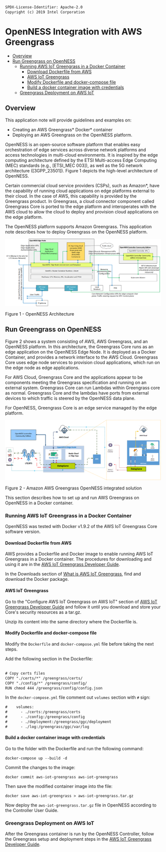 ```text
SPDX-License-Identifier: Apache-2.0
Copyright (c) 2019 Intel Corporation
```
<!-- omit in toc -->
# OpenNESS Integration with AWS Greengrass
- [Overview](#overview)
- [Run Greengrass on OpenNESS](#run-greengrass-on-openness)
  - [Running AWS IoT Greengrass in a Docker Container](#running-aws-iot-greengrass-in-a-docker-container)
    - [Download Dockerfile from AWS](#download-dockerfile-from-aws)
    - [AWS IoT Greengrass](#aws-iot-greengrass)
    - [Modify Dockerfile and docker-compose file](#modify-dockerfile-and-docker-compose-file)
    - [Build a docker container image with credentials](#build-a-docker-container-image-with-credentials)
  - [Greengrass Deployment on AWS IoT](#greengrass-deployment-on-aws-iot)

## Overview
This application note will provide guidelines and examples on:
- Creating an AWS Greengrass\* Docker\* container
- Deploying an AWS Greengrass on the OpenNESS platform.

OpenNESS is an open-source software platform that enables easy orchestration of edge services across diverse network platforms and access technologies in multi-cloud environments. It is inspired by the edge computing architecture defined by the ETSI Multi-access Edge Computing (MEC) standards (e.g., [ETSI_MEC 003]), as well as the 5G network architecture ([3GPP_23501]). Figure 1 depicts the high-level architecture of OpenNESS.

Certain commercial cloud service providers (CSPs), such as Amazon\*, have the capability of running cloud applications on edge platforms external to their cloud. In the case of AWS, this capability is provided by the Greengrass product. In Greengrass, a cloud connector component called Greengrass Core is ported to the edge platform and interoperates with the AWS cloud to allow the cloud to deploy and provision cloud applications on the edge platform.

The OpenNESS platform supports Amazon Greengrass. This application note describes how to deploy Greengrass on the OpenNESS platform.

![OpenNESS Architecture overview](awsgg-images/openness_overview.png)

Figure 1 - OpenNESS Architecture
## Run Greengrass on OpenNESS

Figure 2 shows a system consisting of AWS, AWS Greengrass, and an OpenNESS platform. In this architecture, the Greengrass Core runs as an edge application on the OpenNESS Edge Node. It is deployed as a Docker Container, and provides a network interface to the AWS Cloud. Greengrass Core uses edge node services to provision cloud applications, which run on the edge node as edge applications.

For AWS Cloud, Greengrass Core and the applications appear to be components meeting the Greengrass specification and running on an external system. Greengrass Core can run Lambdas within Greengrass core as normal. Greengrass Core and the lambdas have ports from external devices to which traffic is steered by the OpenNESS data plane.

For OpenNESS, Greengrass Core is an edge service managed by the edge platform.

![OpenNESS AWS Greengrass integration](awsgg-images/openness_cloudadapter.png)

Figure 2 - Amazon AWS Greengrass OpenNESS integrated solution 

This section describes how to set up and run AWS Greengrass on OpenNESS in a Docker container.
### Running AWS IoT Greengrass in a Docker Container

OpenNESS was tested with Docker v1.9.2 of the AWS IoT Greengrass Core software version. 

#### Download Dockerfile from AWS

AWS provides a Dockerfile and Docker image to enable running AWS IoT Greengrass in a Docker container.
The procedures for downloading and using it are in the [AWS IoT Greengrass Developer Guide](https://docs.aws.amazon.com/greengrass/latest/developerguide). 

In the Downloads section of [What is AWS IoT Greengrass](https://docs.aws.amazon.com/greengrass/latest/developerguide/what-is-gg.html#gg-docker-download), find and download the Docker package.

#### AWS IoT Greengrass

Go to the "Configure AWS IoT Greengrass on AWS IoT" section of [AWS IoT Greengrass Developer Guide](https://docs.aws.amazon.com/greengrass/latest/developerguide/gg-config.html) and follow it until you download and store your Core's security resources as a tar.gz.

Unzip its content into the same directory where the Dockerfile is.

#### Modify Dockerfile and docker-compose file

Modify the `Dockerfile` and `docker-compose.yml` file before taking the next steps.

Add the following section in the Dockerfile:

```docker

# Copy certs files
COPY "./certs/*" /greengrass/certs/
COPY "./config/*" /greengrass/config/
RUN chmod 444 /greengrass/config/config.json

```

In the `docker-compose.yml` file comment out `volumes` section with `#` sign:

```docker
#    volumes:
#      - ./certs:/greengrass/certs
#      - ./config:/greengrass/config
#      - ./deployment:/greengrass/ggc/deployment
#      - ./log:/greengrass/ggc/var/log

```

#### Build a docker container image with credentials

Go to the folder with the Dockerfile and run the following command:

```
docker-compose up --build -d
```

Commit the changes to the image:

```
docker commit aws-iot-greengrass aws-iot-greengrass
```

Then save the modified container image into the file:

```
docker save aws-iot-greengrass > aws-iot-greengrass.tar.gz
```

Now deploy the `aws-iot-greengrass.tar.gz` file in OpenNESS according to the Controller User Guide.
<!-- Provide a link to user guide referenced above. -->
### Greengrass Deployment on AWS IoT

After the Greengrass container is run by the OpenNESS Controller, follow the Greengrass setup and deployment steps in the [AWS IoT Greengrass Developer Guide](https://docs.aws.amazon.com/greengrass/latest/developerguide).

